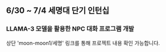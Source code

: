 ## 6/30 ~ 7/4 세명대 단기 인턴십 

### LLAMA-3 모델을 활용한 NPC 대화 프로그램 개발
상단 'moon-moon1/세명' 링크를 통해 프로젝트 내용 확인 가능합니다.
